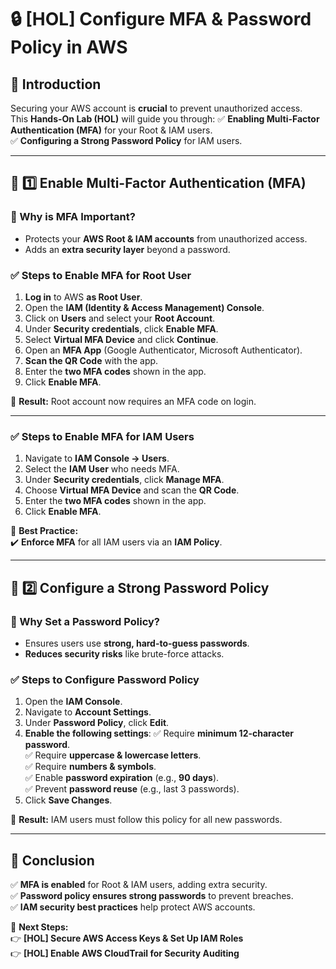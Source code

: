 
# 🔒 [HOL] Configure MFA & Password Policy in AWS

## 🎉 Introduction
Securing your AWS account is **crucial** to prevent unauthorized access.  
This **Hands-On Lab (HOL)** will guide you through:
✅ **Enabling Multi-Factor Authentication (MFA)** for your Root & IAM users.  
✅ **Configuring a Strong Password Policy** for IAM users.  

---

## 📌 1️⃣ Enable Multi-Factor Authentication (MFA)
### 🔹 Why is MFA Important?
- Protects your **AWS Root & IAM accounts** from unauthorized access.
- Adds an **extra security layer** beyond a password.

### ✅ **Steps to Enable MFA for Root User**
1. **Log in** to AWS **as Root User**.
2. Open the **IAM (Identity & Access Management) Console**.
3. Click on **Users** and select your **Root Account**.
4. Under **Security credentials**, click **Enable MFA**.
5. Select **Virtual MFA Device** and click **Continue**.
6. Open an **MFA App** (Google Authenticator, Microsoft Authenticator).
7. **Scan the QR Code** with the app.
8. Enter the **two MFA codes** shown in the app.
9. Click **Enable MFA**.

📌 **Result:** Root account now requires an MFA code on login.

---

### ✅ **Steps to Enable MFA for IAM Users**
1. Navigate to **IAM Console → Users**.
2. Select the **IAM User** who needs MFA.
3. Under **Security credentials**, click **Manage MFA**.
4. Choose **Virtual MFA Device** and scan the **QR Code**.
5. Enter the **two MFA codes** shown in the app.
6. Click **Enable MFA**.

📌 **Best Practice:**  
✔️ **Enforce MFA** for all IAM users via an **IAM Policy**.

---

## 📌 2️⃣ Configure a Strong Password Policy
### 🔹 Why Set a Password Policy?
- Ensures users use **strong, hard-to-guess passwords**.
- **Reduces security risks** like brute-force attacks.

### ✅ **Steps to Configure Password Policy**
1. Open the **IAM Console**.
2. Navigate to **Account Settings**.
3. Under **Password Policy**, click **Edit**.
4. **Enable the following settings**:
   ✅ Require **minimum 12-character password**.  
   ✅ Require **uppercase & lowercase letters**.  
   ✅ Require **numbers & symbols**.  
   ✅ Enable **password expiration** (e.g., **90 days**).  
   ✅ Prevent **password reuse** (e.g., last 3 passwords).  
5. Click **Save Changes**.

📌 **Result:** IAM users must follow this policy for all new passwords.

---

## 🎯 Conclusion
✅ **MFA is enabled** for Root & IAM users, adding extra security.  
✅ **Password policy ensures strong passwords** to prevent breaches.  
✅ **IAM security best practices** help protect AWS accounts.  

🚀 **Next Steps:**  
👉 **[HOL] Secure AWS Access Keys & Set Up IAM Roles**  
👉 **[HOL] Enable AWS CloudTrail for Security Auditing**  
